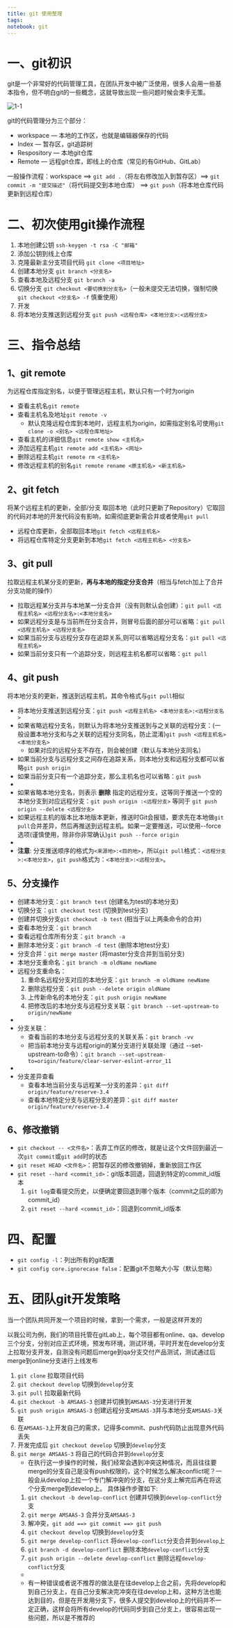```yaml
---
title: git 使用整理
tags: 
notebook: git
---
```

# 一、git初识

git是一个非常好的代码管理工具，在团队开发中被广泛使用，很多人会用一些基本指令，但不明白git的一些概念，这就导致出现一些问题时候会束手无策。

![1-1](./.img/1-1.jpg)

git的代码管理分为三个部分：

- workspace — 本地的工作区，也就是编辑器保存的代码
- Index — 暂存区，git追踪树
- Respository — 本地git仓库
- Remote — 远程git仓库，即线上的仓库（常见的有GitHub、GitLab）

一般操作流程：workspace ==> `git add .`（将左右修改加入到暂存区）==> `git commit -m "提交描述"`（将代码提交到本地仓库） ==> `git push`（将本地仓库代码更新到远程仓库）

# 二、初次使用git操作流程

1. 本地创建公钥 `ssh-keygen -t rsa -C "邮箱"`
2. 添加公钥到线上仓库
3. 克隆最新主分支项目代码 `git clone <项目地址>`
4. 创建本地分支 `git branch <分支名>`
5. 查看本地及远程分支 `git branch -a`
6. 切换分支 `git checkout <要切换到分支名>`（一般未提交无法切换，强制切换`git checkout <分支名> -f` 慎重使用）
7. 开发
8. 将本地分支推送到远程分支 `git push <远程仓库> <本地分支>:<远程分支>`

# 三、指令总结

## 1、git remote
为远程仓库指定别名，以便于管理远程主机，默认只有一个时为origin
- 查看主机名`git remote`
- 查看主机名及地址`git remote -v`
  - 默认克隆远程仓库到本地时，远程主机为origin，如需指定别名可使用`git clone -o <别名> <远程仓库地址>`
- 查看主机的详细信息`git remote show <主机名>`
- 添加远程主机`git remote add <主机名> <网址>`
- 删除远程主机`git remote rm <主机名>`
- 修改远程主机的别名`git remote rename <原主机名> <新主机名>`

## 2、git fetch
将某个远程主机的更新，全部/分支 取回本地（此时只更新了Repository）它取回的代码对本地的开发代码没有影响，如需彻底更新需合并或者使用`git pull`
- 远程仓库更新，全部取回本地`git fetch <远程主机名>`
- 将远程仓库特定分支更新到本地`git fetch <远程主机名> <分支名>`

## 3、git pull
拉取远程主机某分支的更新，**再与本地的指定分支合并**（相当与fetch加上了合并分支功能的操作）
- 拉取远程某分支并与本地某一分支合并（没有则默认会创建）：`git pull <远程主机名> <远程分支名>:<本地分支名>`
- 如果远程分支是与当前所在分支合并，则冒号后面的部分可以省略：`git pull <远程主机名> <远程分支名>`
- 如果当前分支与远程分支存在追踪关系,则可以省略远程分支名：`git pull <远程主机名>`
- 如果当前分支只有一个追踪分支，则远程主机名都可以省略：`git pull`

## 4、git push
将本地分支的更新，推送到远程主机，其命令格式与`git pull`相似
- 将本地分支推送到远程分支：`git push <远程主机名> <本地分支名>:<远程分支名>`
- 如果省略远程分支名，则默认为将本地分支推送到与之关联的远程分支：(一般设置本地分支和与之关联的远程分支同名，防止混淆)`git push <远程主机名> <本地分支名>`
  - 如果对应的远程分支不存在，则会被创建（默认与本地分支同名）
- 如果当前分支与远程分支之间存在追踪关系，则本地分支和远程分支都可以省略`git push origin`
- 如果当前分支只有一个追踪分支，那么主机名也可以省略：`git push`
- 
- 如果省略本地分支名，则表示 **删除** 指定的远程分支，这等同于推送一个空的本地分支到对应远程分支：`git push origin :<远程分支>` 等同于 `git push origin --delete <远程分支>`
- 如果远程主机的版本比本地版本更新，推送时Git会报错，要求先在本地做`git pull`合并差异，然后再推送到远程主机。如果一定要推送，可以使用--force选项(谨慎使用，除非你非常确认)`git push --force origin`
- 
- **注意**: 分支推送顺序的格式为`<来源地>:<目的地>`，所以`git pull`格式：`<远程分支>:<本地分支>`，`git push`格式为：`<本地分支>:<远程分支>`。

## 5、分支操作
- 创建本地分支：`git branch test` (创建名为test的本地分支)
- 切换分支：`git checkout test` (切换到test分支)
- 创建并切换分支`git checkout -b test` (相当于以上两条命令的合并)
- 查看本地分支：`git branch`
- 查看远程仓库所有分支：`git branch -a`
- 删除本地分支：`git branch -d test` (删除本地test分支)
- 分支合并：`git merge master` (将master分支合并到当前分支)
- 本地分支重命名：`git branch -m oldName newName`
- 远程分支重命名：
  1. 重命名远程分支对应的本地分支：`git branch -m oldName newName`
  2. 删除远程分支：`git push --delete origin oldName`
  3. 上传新命名的本地分支：`git push origin newName`
  4. 把修改后的本地分支与远程分支关联：`git branch --set-upstream-to origin/newName`
- 
- 分支关联：
  - 查看当前的本地分支与远程分支的关联关系：`git branch -vv`
  - 把当前本地分支与远程origin的某分支进行关联处理（通过 --set-upstream-to命令）：`git branch --set-upstream-to=origin/feature/clear-server-eslint-error_11`
- 
- 分支差异查看
  - 查看本地当前分支与远程某一分支的差异：`git diff origin/feature/reserve-3.4`
  - 查看本地特定分支与远程分支的差异：`git diff master origin/feature/reserve-3.4`

## 6、修改撤销
- `git checkout -- <文件名>`：丢弃工作区的修改，就是让这个文件回到最近一次`git commit`或`git add`时的状态
- `git reset HEAD <文件名>`：把暂存区的修改撤销掉，重新放回工作区
- `git reset --hard <commit_id>`：git版本回退，回退到特定的commit_id版本
  1. `git log`查看提交历史，以便确定要回退到哪个版本（commit之后的即为commit_id）
  2. `git reset --hard <commit_id>`：回退到commit_id版本

# 四、配置
- `git config -l`：列出所有的git配置
- `git config core.ignorecase false`：配置git不忽略大小写（默认忽略）

# 五、团队git开发策略

当一个团队共同开发一个项目的时候，拿到一个需求，一般是这样开发的

以我公司为例，我们的项目托管在gitLab上，每个项目都有online、qa、develop三个分支，分别对应正式环境，预发布环境，测试环境，平时开发在develop分支上拉取分支开发，自测没有问题后merge到qa分支交付产品测试，测试通过后merge到online分支进行上线发布

1. `git clone` 拉取项目代码
2. `git checkout develop` 切换到`develop`分支
3. `git pull` 拉取最新代码
4. `git checkout -b AMSAAS-3` 创建并切换到`AMSAAS-3`分支进行开发
5. `git push origin AMSAAS-3` 创建远程分支`AMSAAS-3`并与本地分支`AMSAAS-3`关联
6. 在`AMSAAS-3`上开发自己的需求，记得多commit、push代码防止出现意外代码丢失
7. 开发完成后 `git checkout develop` 切换到`develop`分支
8. `git merge AMSAAS-3` 将自己的代码合并到`develop`分支
   - 在执行这一步操作的时候，我们经常会遇到冲突这种情况，而且往往要merge的分支自己是没有push权限的，这个时候怎么解决conflict呢？一般会从develop上拉一个专门解冲突的分支，在这分支上解完后再在将这个分支merge到develop上。
   具体操作步骤如下:
   1. `git checkout -b develop-conflict` 创建并切换到`develop-conflict`分支
   2. `git merge AMSAAS-3` 合并分支`AMSAAS-3`
   3. 解冲突，`git add ==> git commit ==> git push`
   4. `git checkout develop` 切换到`develop`分支
   5. `git merge develop-conflict` 将`develop-conflict`分支合并到`develop`上
   6. `git branch -d develop-conflict` 删除本地`develop-conflict`分支
   7. `git push origin --delete develop-conflict` 删除远程`develop-conflict`分支
   - 
   - 有一种错误或者说不推荐的做法是在往develop上合之前，先将develop和到自己分支上，在自己分支解决完冲突在往develop上和，这种方法也能达到目的，但是在开发用分支下，很多人提交到develop上的代码并不一定正确，这样会将所有develop的代码同步到自己分支上，很容易出现一些问题，所以是不推荐的
     